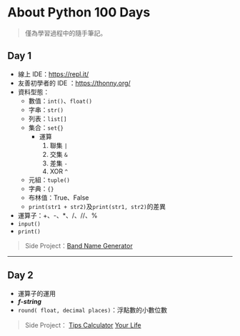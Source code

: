 # About Python 100 Days
> 僅為學習過程中的隨手筆記。

## Day 1
- 線上 IDE：https://repl.it/
- 友善初學者的 IDE ：https://thonny.org/
- 資料型態：
  - 數值：`int()`、`float()`
  - 字串：`str()`
  - 列表：`list[]`
  - 集合：`set{}`
    - 運算
      1. 聯集 `|`
      2. 交集 `&`
      3. 差集 `-`
      4. XOR `^`
  - 元組：`tuple()`
  - 字典：`{}`
  - 布林值：True、False
  - `print(str1 + str2)`及`print(str1, str2)`的差異
- 運算子：+、-、*、/、//、% 
- `input()`
- `print()`

> Side Project：[Band Name Generator](https://github.com/49831117/Python-100-Days/blob/master/band-name-generator.py)

----

## Day 2
- 運算子的運用
- ***f-string***
- `round( float, decimal places)`：浮點數的小數位數
  
> Side Project：
> [Tips Calculator](https://github.com/49831117/Python-100-Days/blob/master/tips_calculator.py)
> [Your Life](https://github.com/49831117/Python-100-Days/blob/master/your_life.py)
